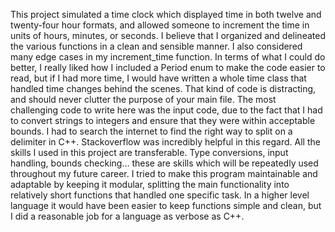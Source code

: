 This project simulated a time clock which displayed time in both twelve and twenty-four hour formats, and allowed someone to increment the time in units of hours, minutes, or seconds. I believe that I organized and delineated the various functions in a clean and sensible manner. I also considered many edge cases in my increment_time function. In terms of what I could do better, I really liked how I included a Period enum to make the code easier to read, but if I had more time, I would have written a whole time class that handled time changes behind the scenes. That kind of code is distracting, and should never clutter the purpose of your main file. The most challenging code to write here was the input code, due to the fact that I had to convert strings to integers and ensure that they were within acceptable bounds. I had to search the internet to find the right way to split on a delimiter in C++. Stackoverflow was incredibly helpful in this regard. All the skills I used in this project are transferable. Type conversions, input handling, bounds checking... these are skills which will be repeatedly used throughout my future career. I tried to make this program maintainable and adaptable by keeping it modular, splitting the main functionality into relatively short functions that handled one specific task. In a higher level language it would have been easier to keep functions simple and clean, but I did a reasonable job for a language as verbose as C++.
